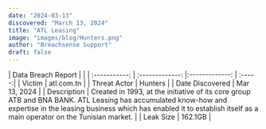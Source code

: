 ```yaml
---
date: "2024-03-13"
discovered: "March 13, 2024"
title: "ATL Leasing"
image: "images/blog/Hunters.png"
author: "Breachsense Support"
draft: false
---
```


| Data Breach Report           |              | 
| :-----------: | :-------------:     |:-------------:    | :-----:|
| Victim      | atl.com.tn      | 
| Threat Actor      | Hunters      | 
| Date Discovered      | Mar 13, 2024      | 
| Description      | Created in 1993, at the initiative of its core group ATB and BNA BANK. ATL Leasing has accumulated know-how and expertise in the leasing business which has enabled it to establish itself as a main operator on the Tunisian market.      | 
| Leak Size      | 162.1GB      | 

